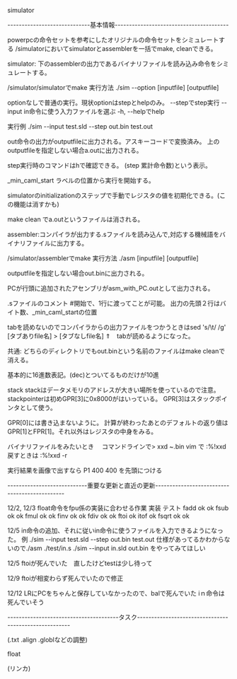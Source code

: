 simulator

-----------------------------基本情報----------------------------------------

powerpcの命令セットを参考にしたオリジナルの命令セットをシミュレートする
/simulatorにおいてsimulatorとassemblerを一括でmake, cleanできる。


simulator: 下のassemblerの出力であるバイナリファイルを読み込み命令をシミュレートする。

/simulator/simulatorでmake 
実行方法 ./sim --option [inputfile] [outputfile]

optionなしで普通の実行。現状optionはstepとhelpのみ。
--stepでstep実行
--input in命令に使う入力ファイルを選ぶ
-h, --helpでhelp

実行例 ./sim --input test.sld --step out.bin test.out

out命令の出力がoutputfileに出力される。アスキーコードで変換済み。
上のoutputfileを指定しない場合a.outに出力される。

step実行時のコマンドはhで確認できる。
(step 累計命令数)という表示。

_min_caml_start ラベルの位置から実行を開始する。

simulatorのinitializationのステップで手動でレジスタの値を初期化できる。(この機能は消すかも)

make clean でa.outというファイルは消される。



assembler:コンパイラが出力する.sファイルを読み込んで,対応する機械語をバイナリファイルに出力する。

/simulator/assemblerでmake
実行方法 ./asm [inputfile] [outputfile]

outputfileを指定しない場合out.binに出力される。

PCが行頭に追加されたアセンブリがasm_with_PC.outとして出力される。

.sファイルのコメント #開始で、1行に渡ってことが可能。
出力の先頭２行はバイト数、_min_caml_startの位置


tabを読めないのでコンパイラからの出力ファイルをつかうときはsed 's/\t/ /g' [タブありfile名] > [タブなしfile名]
⇑　tabが読めるようになった。



共通:
どちらのディレクトリでもout.binという名前のファイルはmake cleanで消える。

基本的に16進数表記。(dec)とついてるものだけが10進

stack
	stackはデータメモリのアドレスが大きい場所を使っているので注意。
	stackpointerは初めGPR[3]に0x8000がはいっている。
	GPR[3]はスタックポインタとして使う。

GPR[0]には書き込まないように。
計算が終わったあとのデフォルトの返り値はGPR[1]とFPR[1]。それ以外はレジスタの中身をみる。

バイナリファイルをみたいとき　
	コマンドラインで> xxd ~.bin
	vim で :%!xxd  戻すときは :%!xxd -r

実行結果を画像で出すなら
P1 400 400 を先頭につける

----------------------------重要な更新と直近の更新----------------------------------------------

12/2, 12/3
float命令をfpu係の実装に合わせる作業
							実装      テスト
fadd					 ok				 ok
fsub					 ok				 ok
fmul					 ok				 ok
finv					 ok				 ok
fdiv					 ok				 ok
ftoi					 ok
itof					 ok
fsqrt					 ok				 ok

12/5
in命令の追加、それに従いin命令に使うファイルを入力できるようになった。
例 ./sim --input test.sld --step out.bin test.out
仕様があってるかわからないので./asm ./test/in.s ./sim --input in.sld out.bin をやってみてほしい

12/5 ftoiが死んでいた　直したけどtestは少し待って

12/9 ftoiが相変わらず死んでいたので修正

12/12
LRにPCをちゃんと保存していなかったので、balで死んでいた
iｎ命令は死んでいそう

---------------------------------------タスク------------------------------------------------------

(.txt .align .globlなどの調整)

float

(リンカ)
